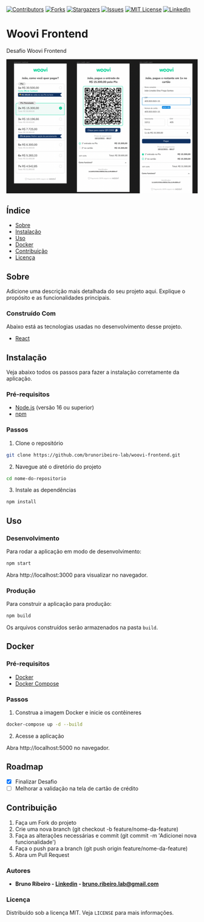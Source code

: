 [![Contributors][contributors-shield]][contributors-url]
[![Forks][forks-shield]][forks-url]
[![Stargazers][stars-shield]][stars-url]
[![Issues][issues-shield]][issues-url]
[![MIT License][license-shield]][license-url]
[![LinkedIn][linkedin-shield]][linkedin-url]

# Woovi Frontend 

Desafio Woovi Frontend

[![Woovi][screenshot]](https://woovi.com/jobs/challenges/frontend-engineer/)

## Índice

- [Sobre](#sobre)
- [Instalação](#instalação)
- [Uso](#uso)
- [Docker](#docker)
- [Contribuição](#contribuição)
- [Licença](#licença)

## Sobre

Adicione uma descrição mais detalhada do seu projeto aqui. Explique o propósito e as funcionalidades principais.

### Construído Com

Abaixo está as tecnologias usadas no desenvolvimento desse projeto.

* [React](https://react.dev/) 

## Instalação

Veja abaixo todos os passos para fazer a instalação corretamente da aplicação.


### Pré-requisitos

- [Node.js](https://nodejs.org/en/) (versão 16 ou superior)
- [npm](https://www.npmjs.com/)

### Passos

1. Clone o repositório

```sh
git clone https://github.com/brunoribeiro-lab/woovi-frontend.git
```
2. Navegue até o diretório do projeto

```sh
cd nome-do-repositorio
```

3. Instale as dependências

```sh
npm install
```

## Uso

### Desenvolvimento

Para rodar a aplicação em modo de desenvolvimento:

```sh
npm start
```

Abra http://localhost:3000 para visualizar no navegador.

### Produção

Para construir a aplicação para produção:

```sh
npm build
```

Os arquivos construídos serão armazenados na pasta `build`.

## Docker

### Pré-requisitos

- [Docker](https://www.docker.com/)
- [Docker Compose](https://docs.docker.com/compose/)

### Passos

1. Construa a imagem Docker e inicie os contêineres

```sh
docker-compose up -d --build
```

2. Acesse a aplicação

Abra http://localhost:5000 no navegador.


## Roadmap
 
- [X] Finalizar Desafio
- [ ] Melhorar a validação na tela de cartão de crédito

## Contribuição

1. Faça um Fork do projeto
2. Crie uma nova branch (git checkout -b feature/nome-da-feature)
3. Faça as alterações necessárias e commit (git commit -m 'Adicionei nova funcionalidade')
4. Faça o push para a branch (git push origin feature/nome-da-feature)
5. Abra um Pull Request


### Autores

* **Bruno Ribeiro  - [Linkedin](https://www.linkedin.com/in/bruno-ribeiro-46675922a/) - bruno.ribeiro.lab@gmail.com**
 
### Licença

Distribuído sob a licença MIT. Veja `LICENSE` para mais informações.


[contributors-shield]: https://img.shields.io/github/contributors/brunoribeiro-lab/Best-README-Template.svg?style=for-the-badge
[contributors-url]: https://github.com/brunoribeiro-lab/Best-README-Template/graphs/contributors
[forks-shield]: https://img.shields.io/github/forks/brunoribeiro-lab/Best-README-Template.svg?style=for-the-badge
[forks-url]: https://github.com/brunoribeiro-lab/Best-README-Template/network/members
[stars-shield]: https://img.shields.io/github/stars/brunoribeiro-lab/Best-README-Template.svg?style=for-the-badge
[stars-url]: https://github.com/brunoribeiro-lab/Best-README-Template/stargazers
[issues-shield]: https://img.shields.io/github/issues/brunoribeiro-lab/Best-README-Template.svg?style=for-the-badge
[issues-url]: https://github.com/brunoribeiro-lab/Best-README-Template/issues
[license-shield]: https://img.shields.io/github/license/brunoribeiro-lab/Best-README-Template.svg?style=for-the-badge
[license-url]: https://github.com/brunoribeiro-lab/Best-README-Template/blob/master/LICENSE.txt
[linkedin-shield]: https://img.shields.io/badge/-LinkedIn-black.svg?style=for-the-badge&logo=linkedin&colorB=555
[linkedin-url]: https://www.linkedin.com/in/bruno-ribeiro-46675922a/
[screenshot]: public/challenge.png
